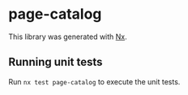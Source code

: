 # page-catalog

This library was generated with [Nx](https://nx.dev).

## Running unit tests

Run `nx test page-catalog` to execute the unit tests.
